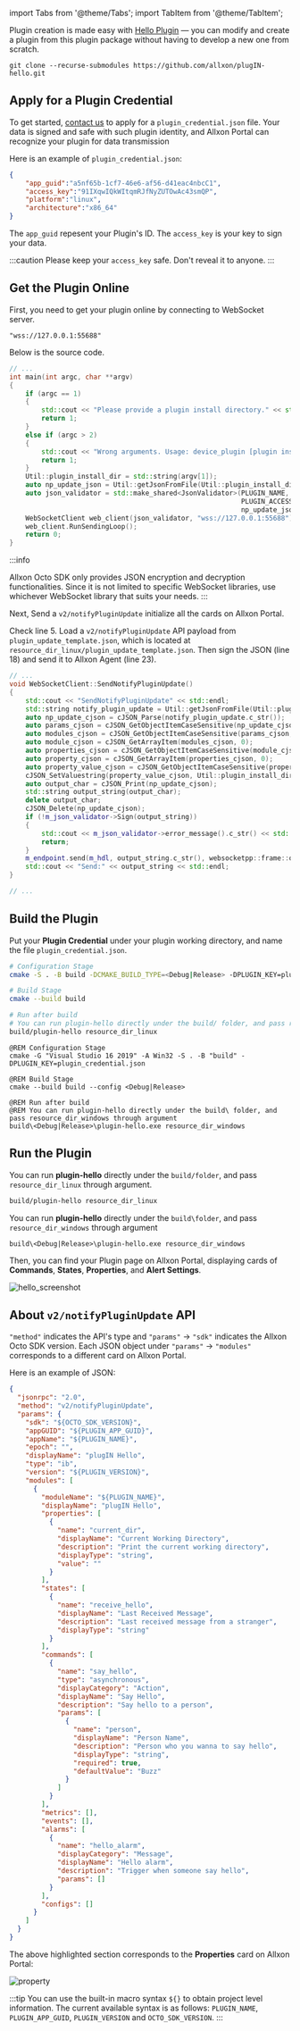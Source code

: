 import Tabs from '@theme/Tabs';
import TabItem from '@theme/TabItem';

Plugin creation is made easy with [Hello Plugin](https://github.com/allxon/plugIN-hello) — you can modify and create a plugin from this plugin package without having to develop a new one from scratch.



```
git clone --recurse-submodules https://github.com/allxon/plugIN-hello.git
```

## Apply for a Plugin Credential

To get started, [contact us](https://www.allxon.com/contact-allxon-octo) to apply for a `plugin_credential.json` file. Your data is signed and safe with such plugin identity, and Allxon Portal can recognize your plugin for data transmission

Here is an example of `plugin_credential.json`:

```json
{
    "app_guid":"a5nf65b-1cf7-46e6-af56-d41eac4nbcC1",
    "access_key":"91IXqwIQkWItqmRJfNyZUTOwAc43smQP",
    "platform":"linux",
    "architecture":"x86_64"
}
```

The `app_guid` repesent your Plugin's ID. The  `access_key` is your key to sign your data.

:::caution
Please keep your `access_key` safe.  Don't reveal it to anyone.
:::

## Get the Plugin Online

First, you need to get your plugin online by connecting to WebSocket server. 

`"wss://127.0.0.1:55688"`

Below is the source code. 


```cpp {19} title="src/main.cpp"
// ...
int main(int argc, char **argv)
{
    if (argc == 1)
    {
        std::cout << "Please provide a plugin install directory." << std::endl;
        return 1;
    }
    else if (argc > 2)
    {
        std::cout << "Wrong arguments. Usage: device_plugin [plugin install directory]" << std::endl;
        return 1;
    }
    Util::plugin_install_dir = std::string(argv[1]);
    auto np_update_json = Util::getJsonFromFile(Util::plugin_install_dir + "/plugin_update_template.json");
    auto json_validator = std::make_shared<JsonValidator>(PLUGIN_NAME, PLUGIN_APP_GUID,
                                                          PLUGIN_ACCESS_KEY, PLUGIN_VERSION,
                                                          np_update_json);
    WebSocketClient web_client(json_validator, "wss://127.0.0.1:55688");
    web_client.RunSendingLoop();
    return 0;
}
```

:::info

Allxon Octo SDK only provides JSON encryption and decryption functionalities. Since it is not limited to specific WebSocket libraries, use whichever WebSocket library that suits your needs.
:::

Next, Send a `v2/notifyPluginUpdate` initialize all the cards on Allxon Portal.


Check line 5. Load a `v2/notifyPluginUpdate` API payload from `plugin_update_template.json`, which is located at `resource_dir_linux/plugin_update_template.json`. Then sign the JSON (line 18) and send it to Allxon Agent (line 23).


```cpp {5,18,23} title="src/websocket_client.cpp" showLineNumbers
// ...
void WebSocketClient::SendNotifyPluginUpdate()
{
    std::cout << "SendNotifyPluginUpdate" << std::endl;
    std::string notify_plugin_update = Util::getJsonFromFile(Util::plugin_install_dir + "/plugin_update_template.json");
    auto np_update_cjson = cJSON_Parse(notify_plugin_update.c_str());
    auto params_cjson = cJSON_GetObjectItemCaseSensitive(np_update_cjson, "params");
    auto modules_cjson = cJSON_GetObjectItemCaseSensitive(params_cjson, "modules");
    auto module_cjson = cJSON_GetArrayItem(modules_cjson, 0);
    auto properties_cjson = cJSON_GetObjectItemCaseSensitive(module_cjson, "properties");
    auto property_cjson = cJSON_GetArrayItem(properties_cjson, 0);
    auto property_value_cjson = cJSON_GetObjectItemCaseSensitive(property_cjson, "value");
    cJSON_SetValuestring(property_value_cjson, Util::plugin_install_dir.c_str());
    auto output_char = cJSON_Print(np_update_cjson);
    std::string output_string(output_char);
    delete output_char;
    cJSON_Delete(np_update_cjson);
    if (!m_json_validator->Sign(output_string))
    {
        std::cout << m_json_validator->error_message().c_str() << std::endl;
        return;
    }
    m_endpoint.send(m_hdl, output_string.c_str(), websocketpp::frame::opcode::TEXT);
    std::cout << "Send:" << output_string << std::endl;
}

// ...
```

## Build the Plugin

Put your **Plugin Credential** under your plugin working directory, and name the file `plugin_credential.json`.

<Tabs>
<TabItem value="bash" label="Linux">

```bash
# Configuration Stage
cmake -S . -B build -DCMAKE_BUILD_TYPE=<Debug|Release> -DPLUGIN_KEY=plugin_credential.json

# Build Stage
cmake --build build

# Run after build
# You can run plugin-hello directly under the build/ folder, and pass resource_dir_linux through argument
build/plugin-hello resource_dir_linux
```

</TabItem>
<TabItem value="cmd" label="Windows">

```batch
@REM Configuration Stage
cmake -G "Visual Studio 16 2019" -A Win32 -S . -B "build" -DPLUGIN_KEY=plugin_credential.json

@REM Build Stage
cmake --build build --config <Debug|Release>

@REM Run after build
@REM You can run plugin-hello directly under the build\ folder, and pass resource_dir_windows through argument
build\<Debug|Release>\plugin-hello.exe resource_dir_windows
```
</TabItem>
</Tabs>

## Run the Plugin

<Tabs>
<TabItem value="bash" label="Linux">

You can run **plugin-hello** directly under the `build/folder`, and pass `resource_dir_linux` through argument.

```bash
build/plugin-hello resource_dir_linux
```

</TabItem>
<TabItem value="cmd" label="Windows">

You can run **plugin-hello** directly under the `build\folder`, and pass `resource_dir_windows` through argument

```batch
build\<Debug|Release>\plugin-hello.exe resource_dir_windows
```
</TabItem>
</Tabs>

Then, you can find your Plugin page on Allxon Portal, displaying cards of **Commands**, **States**, **Properties**, and **Alert Settings**.

![hello_screenshot](_img/screenshot_hello_plugin_finished.png)


## About `v2/notifyPluginUpdate` API

`"method"` indicates the API's type and  `"params"` → `"sdk"`  indicates the  Allxon Octo SDK version. Each JSON object under `"params"` → `"modules"` corresponds to a different card on Allxon Portal.

Here is an example of JSON:

```json {16-24} title="resource_dir_linux/plugin_update_template.json" showLineNumbers
{
  "jsonrpc": "2.0",
  "method": "v2/notifyPluginUpdate",
  "params": {
    "sdk": "${OCTO_SDK_VERSION}",
    "appGUID": "${PLUGIN_APP_GUID}",
    "appName": "${PLUGIN_NAME}",
    "epoch": "",
    "displayName": "plugIN Hello",
    "type": "ib",
    "version": "${PLUGIN_VERSION}",
    "modules": [
      {
        "moduleName": "${PLUGIN_NAME}",
        "displayName": "plugIN Hello",
        "properties": [
          {
            "name": "current_dir",
            "displayName": "Current Working Directory",
            "description": "Print the current working directory",
            "displayType": "string",
            "value": ""
          }
        ],
        "states": [
          {
            "name": "receive_hello",
            "displayName": "Last Received Message",
            "description": "Last received message from a stranger",
            "displayType": "string"
          }
        ],
        "commands": [
          {
            "name": "say_hello",
            "type": "asynchronous",
            "displayCategory": "Action",
            "displayName": "Say Hello",
            "description": "Say hello to a person",
            "params": [
              {
                "name": "person",
                "displayName": "Person Name",
                "description": "Person who you wanna to say hello",
                "displayType": "string",
                "required": true,
                "defaultValue": "Buzz"
              }
            ]
          }
        ],
        "metrics": [],
        "events": [],
        "alarms": [
          {
            "name": "hello_alarm",
            "displayCategory": "Message",
            "displayName": "Hello alarm",
            "description": "Trigger when someone say hello",
            "params": []
          }
        ],
        "configs": []
      }
    ]
  }
}
```

The above highlighted section corresponds to the **Properties** card on Allxon Portal:

![property](_img/screenshot_property.png)

:::tip
You can use the built-in macro syntax  `${}` to obtain project level information. The current available syntax is as follows: `PLUGIN_NAME`, `PLUGIN_APP_GUID`, `PLUGIN_VERSION` and `OCTO_SDK_VERSION`.
:::
